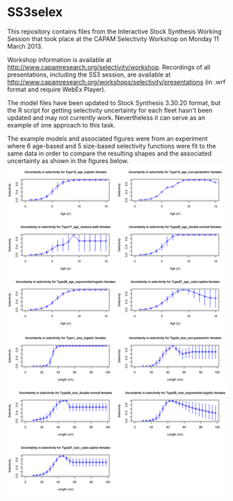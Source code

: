 # SS3selex

This repository contains files from the Interactive Stock Synthesis
Working Session that took place at the CAPAM Selectivity Workshop on
Monday 11 March 2013. 

Workshop information is available at
http://www.capamresearch.org/selectivity/workshop. 
Recordings of all presentations, including the SS3 session, are
available at 
http://www.capamresearch.org/workshops/selectivity/presentations
(in .wrf format and require WebEx Player).

The model files have been updated to Stock Synthesis 3.30.20 format, but
the R script for getting selectivity uncertainty for each fleet hasn't
been updated and may not currently work. Nevertheless it can serve as an
example of one approach to this task.

The example models and associated figures were from an experiment where
6 age-based and 5 size-based selectivity functions were fit to the same
data in order to compare the resulting shapes and the associated
uncertainty as shown in the figures below.
![Age-based fits with uncertainty](figs/selex_age_uncertainty.png)
![Length-based fits with uncertainty](figs/selex_length_uncertainty.png)